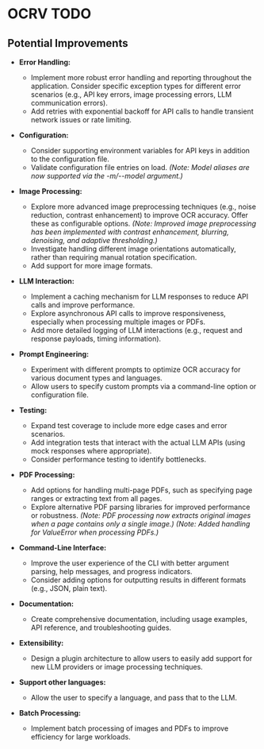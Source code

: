 # OCRV TODO

## Potential Improvements

- **Error Handling:**
    - Implement more robust error handling and reporting throughout the application.  Consider specific exception types for different error scenarios (e.g., API key errors, image processing errors, LLM communication errors).
    - Add retries with exponential backoff for API calls to handle transient network issues or rate limiting.

- **Configuration:**
    - Consider supporting environment variables for API keys in addition to the configuration file.
    - Validate configuration file entries on load.
    *(Note: Model aliases are now supported via the -m/--model argument.)*

- **Image Processing:**
    - Explore more advanced image preprocessing techniques (e.g., noise reduction, contrast enhancement) to improve OCR accuracy.  Offer these as configurable options.
    *(Note: Improved image preprocessing has been implemented with contrast enhancement, blurring, denoising, and adaptive thresholding.)*
    - Investigate handling different image orientations automatically, rather than requiring manual rotation specification.
    - Add support for more image formats.

- **LLM Interaction:**
    - Implement a caching mechanism for LLM responses to reduce API calls and improve performance.
    - Explore asynchronous API calls to improve responsiveness, especially when processing multiple images or PDFs.
    - Add more detailed logging of LLM interactions (e.g., request and response payloads, timing information).

- **Prompt Engineering:**
    - Experiment with different prompts to optimize OCR accuracy for various document types and languages.
    - Allow users to specify custom prompts via a command-line option or configuration file.

- **Testing:**
    - Expand test coverage to include more edge cases and error scenarios.
    - Add integration tests that interact with the actual LLM APIs (using mock responses where appropriate).
    - Consider performance testing to identify bottlenecks.

- **PDF Processing:**
    - Add options for handling multi-page PDFs, such as specifying page ranges or extracting text from all pages.
    - Explore alternative PDF parsing libraries for improved performance or robustness.
    *(Note: PDF processing now extracts original images when a page contains only a single image.)*
    *(Note: Added handling for ValueError when processing PDFs.)*

- **Command-Line Interface:**
    - Improve the user experience of the CLI with better argument parsing, help messages, and progress indicators.
    - Consider adding options for outputting results in different formats (e.g., JSON, plain text).

- **Documentation:**
    - Create comprehensive documentation, including usage examples, API reference, and troubleshooting guides.

- **Extensibility:**
    - Design a plugin architecture to allow users to easily add support for new LLM providers or image processing techniques.

- **Support other languages:**
    -  Allow the user to specify a language, and pass that to the LLM.

- **Batch Processing:**
    - Implement batch processing of images and PDFs to improve efficiency for large workloads.
